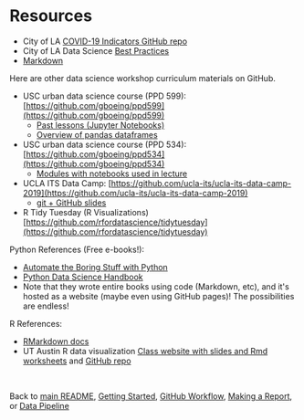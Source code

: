 # Resources

* City of LA [COVID-19 Indicators GitHub repo](https://github.com/CityOfLosAngeles/covid19-indicators)
* City of LA Data Science [Best Practices](https://cityoflosangeles.github.io/best-practices/)
* [Markdown](https://guides.github.com/features/mastering-markdown/)

Here are other data science workshop curriculum materials on GitHub.

* USC urban data science course (PPD 599): [https://github.com/gboeing/ppd599](https://github.com/gboeing/ppd599)
    * [Past lessons (Jupyter Notebooks)](https://github.com/gboeing/ppd599/tree/2d037ea8b6213b6ce71196a74c8afb2f72415937)
    * [Overview of pandas dataframes](https://github.com/gboeing/ppd599/blob/master/modules/03-python-data-science/lecture.ipynb)
* USC urban data science course (PPD 534): [https://github.com/gboeing/ppd534](https://github.com/gboeing/ppd534)
    * [Modules with notebooks used in lecture](https://github.com/gboeing/ppd534/tree/master/modules)
* UCLA ITS Data Camp: [https://github.com/ucla-its/ucla-its-data-camp-2019](https://github.com/ucla-its/ucla-its-data-camp-2019)
    * [git + GitHub slides](https://github.com/ucla-its/ucla-its-data-camp-2019/tree/master/Day4)
* R Tidy Tuesday (R Visualizations) [https://github.com/rfordatascience/tidytuesday](https://github.com/rfordatascience/tidytuesday) 


Python References (Free e-books!):

* [Automate the Boring Stuff with Python](https://automatetheboringstuff.com/)
* [Python Data Science Handbook](https://jakevdp.github.io/PythonDataScienceHandbook/)
* Note that they wrote entire books using code (Markdown, etc), and it's hosted as a website (maybe even using GitHub pages)! The possibilities are endless!

R References:

* [RMarkdown docs](https://bookdown.org/yihui/rmarkdown/)
* UT Austin R data visualization [Class website with slides and Rmd worksheets](https://wilkelab.org/SDS375/) and [GitHub repo](https://github.com/wilkelab/SDS375)

<br>

Back to [main README](./README.md), [Getting Started](./getting_started.md), [GitHub Workflow](./github_version_control.md), [Making a Report](./making_report.md), or [Data Pipeline](./data_pipeline.md)